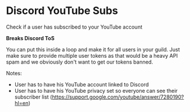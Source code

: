 # Discord YouTube Subs
Check if a user has subscribed to your YouTube account

**Breaks Discord ToS**

You can put this inside a loop and make it for all users in your guild. Just make sure to provide multiple user tokens as that would be a heavy API spam and we obviously don't want to get our tokens banned.

Notes:
- User has to have his YouTube account linked to Discord
- User has to have his YouTube privacy set so everyone can see their subscriber list (https://support.google.com/youtube/answer/7280190?hl=en)
